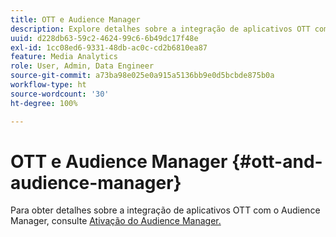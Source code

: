 ```yaml
---
title: OTT e Audience Manager
description: Explore detalhes sobre a integração de aplicativos OTT com o Audience Manager.
uuid: d228db63-59c2-4624-99c6-6b49dc17f48e
exl-id: 1cc08ed6-9331-48db-ac0c-cd2b6810ea87
feature: Media Analytics
role: User, Admin, Data Engineer
source-git-commit: a73ba98e025e0a915a5136bb9e0d5bcbde875b0a
workflow-type: ht
source-wordcount: '30'
ht-degree: 100%

---
```


# OTT e Audience Manager {#ott-and-audience-manager}

Para obter detalhes sobre a integração de aplicativos OTT com o Audience Manager, consulte [Ativação do Audience Manager.](/help/legacy/intro-to-ava/am-enablement.md)
